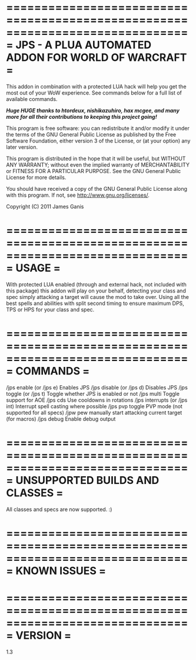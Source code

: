 
==============================================================================
= JPS - A PLUA AUTOMATED ADDON FOR WORLD OF WARCRAFT                         =
==============================================================================

This addon in combination with a protected LUA hack will help you get the most
out of your WoW experience. See commands below for a full list of available 
commands.

***Huge HUGE thanks to htordeux, nishikazuhiro, hax mcgee, 
and many more for all their contributions to keeping this project going!***

This program is free software: you can redistribute it and/or modify
it under the terms of the GNU General Public License as published by
the Free Software Foundation, either version 3 of the License, or
(at your option) any later version.

This program is distributed in the hope that it will be useful,
but WITHOUT ANY WARRANTY; without even the implied warranty of
MERCHANTABILITY or FITNESS FOR A PARTICULAR PURPOSE.  See the
GNU General Public License for more details.

You should have received a copy of the GNU General Public License
along with this program.  If not, see <http://www.gnu.org/licenses/>.

Copyright (C) 2011 James Ganis

==============================================================================
= USAGE                                                                      =
==============================================================================

With protected LUA enabled (through and external hack, not included with this
package) this addon will play on your behalf, detecting your class and spec
simply attacking a target will cause the mod to take over. Using all the best
spells and abilities with split second timing to ensure maximum DPS, TPS or
HPS for your class and spec.


==============================================================================
= COMMANDS                                                                   =
==============================================================================

/jps enable (or /jps e)			Enables JPS
/jps disable (or /jps d)		Disables JPS
/jps toggle (or /jps t)			Toggle whether JPS is enabled or not
/jps multi			Toggle support for AOE
/jps cds			Use cooldowns in rotations
/jps interrupts (or /jps int)		Interrupt spell casting where possible
/jps pvp			toggle PVP mode (not supported for all specs)
/jpw pew			manually start attacking current target (for macros) 
/jps debug			Enable debug output

==============================================================================
= UNSUPPORTED BUILDS AND CLASSES                                             =
==============================================================================

All classes and specs are now supported. :)


==============================================================================
= KNOWN ISSUES                                                               =
==============================================================================

==============================================================================
= VERSION                                                                    =
==============================================================================
1.3